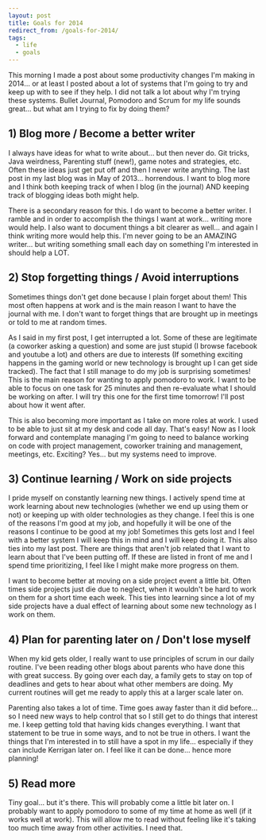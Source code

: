 ```yaml
---
layout: post
title: Goals for 2014
redirect_from: /goals-for-2014/
tags:
  - life
  - goals
---
```


This morning I made a post about some productivity changes I'm making in
2014... or at least I posted about a lot of systems that I'm going to try and
keep up with to see if they help. I did not talk a lot about why I'm trying
these systems. Bullet Journal, Pomodoro and Scrum for my life sounds
great... but what am I trying to fix by doing them?

## 1) Blog more / Become a better writer

I always have ideas for what to write about... but then never do. Git tricks,
Java weirdness, Parenting stuff (new!), game notes and strategies, etc. Often
these ideas just get put off and then I never write anything. The last post in
my last blog was in May of 2013... horrendous. I want to blog more and I think
both keeping track of when I blog (in the journal) AND keeping track of blogging
ideas both might help.

There is a secondary reason for this. I do want to become a better writer. I
ramble and in order to accomplish the things I want at work... writing more
would help. I also want to document things a bit clearer as well... and again I
think writing more would help this. I'm never going to be an AMAZING
writer... but writing something small each day on something I'm interested in
should help a LOT.

## 2) Stop forgetting things / Avoid interruptions

Sometimes things don't get done because I plain forget about them! This most
often happens at work and is the main reason I want to have the journal with
me. I don't want to forget things that are brought up in meetings or told to me
at random times.

As I said in my first post, I get interrupted a lot. Some of these are
legitimate (a coworker asking a question) and some are just stupid (I browse
facebook and youtube a lot) and others are due to interests (If something
exciting happens in the gaming world or new technology is brought up I can get
side tracked). The fact that I still manage to do my job is surprising
sometimes! This is the main reason for wanting to apply pomodoro to work. I want
to be able to focus on one task for 25 minutes and then re-evaluate what I
should be working on after. I will try this one for the first time tomorrow!
I'll post about how it went after.

This is also becoming more important as I take on more roles at work. I used to
be able to just sit at my desk and code all day. That's easy! Now as I look
forward and contemplate managing I'm going to need to balance working on code
with project management, coworker training and management, meetings,
etc. Exciting? Yes... but my systems need to improve.

## 3) Continue learning / Work on side projects

I pride myself on constantly learning new things. I actively spend time at work
learning about new technologies (whether we end up using them or not) or keeping
up with older technologies as they change. I feel this is one of the reasons I'm
good at my job, and hopefully it will be one of the reasons I continue to be
good at my job! Sometimes this gets lost and I feel with a better system I will
keep this in mind and I will keep doing it. This also ties into my last
post. There are things that aren't job related that I want to learn about that
I've been putting off. If these are listed in front of me and I spend time
prioritizing, I feel like I might make more progress on them.

I want to become better at moving on a side project event a little bit. Often
times side projects just die due to neglect, when it wouldn't be hard to work on
them for a short time each week. This ties into learning since a lot of my side
projects have a dual effect of learning about some new technology as I work on
them.

## 4) Plan for parenting later on / Don't lose myself

When my kid gets older, I really want to use principles of scrum in our daily
routine. I've been reading other blogs about parents who have done this with
great success. By going over each day, a family gets to stay on top of deadlines
and gets to hear about what other members are doing. My current routines will
get me ready to apply this at a larger scale later on.

Parenting also takes a lot of time. Time goes away faster than it did
before... so I need new ways to help control that so I still get to do things
that interest me. I keep getting told that having kids changes everything. I
want that statement to be true in some ways, and to not be true in others. I
want the things that I'm interested in to still have a spot in my
life... especially if they can include Kerrigan later on. I feel like it can be
done... hence more planning!

## 5) Read more

Tiny goal... but it's there. This will probably come a little bit later on. I
probably want to apply pomodoro to some of my time at home as well (if it works
well at work). This will allow me to read without feeling like it's taking too
much time away from other activities. I need that.

